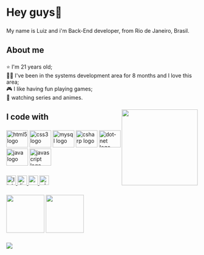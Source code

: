 <h1 align="left">Hey guys👐</h1>

###
<p align="left">My name is Luiz and i'm Back-End developer, from Rio de Janeiro, Brasil.</p>

###
<h2 align="left">About me</h2>

###
<p align="left">⭐ I'm 21 years old;<br>👨‍💻 I've been in the systems development area for 8 months and I love this area; <br>🎮 I like having fun playing games;<br>🎥 watching series and animes.</p>

###
<img align="right" height="200" src="https://i.pinimg.com/originals/4b/15/ad/4b15ad105c802ff515e64914b535ca48.gif"  />

###
<h2 align="left">I code with</h2>

###
<div align="left">
  <img src="https://cdn.jsdelivr.net/gh/devicons/devicon/icons/html5/html5-original.svg" height="45" width="57" alt="html5 logo"  />
  <img src="https://cdn.jsdelivr.net/gh/devicons/devicon/icons/css3/css3-original.svg" height="45" width="57" alt="css3 logo"  />
  <img src="https://cdn.jsdelivr.net/gh/devicons/devicon/icons/mysql/mysql-original.svg" height="45" width="57" alt="mysql logo"  />
  <img src="https://cdn.jsdelivr.net/gh/devicons/devicon/icons/csharp/csharp-original.svg" height="45" width="57" alt="csharp logo"  />
  <img src="https://cdn.jsdelivr.net/gh/devicons/devicon/icons/dot-net/dot-net-original.svg" height="45" width="57" alt="dot-net logo"  />
  <img src="https://cdn.jsdelivr.net/gh/devicons/devicon/icons/java/java-original.svg" height="45" width="57" alt="java logo"  />
  <img src="https://cdn.jsdelivr.net/gh/devicons/devicon/icons/javascript/javascript-original.svg" height="45" width="57" alt="javascript logo"  />
</div>

###
<div align="left">
  <a href="https://www.linkedin.com/in/luiz-matheus-14133a216/" target="_blank">
    <img src="https://img.shields.io/static/v1?message=LinkedIn&logo=linkedin&label=&color=000000&logoColor=white&labelColor=&style=plastic" height="25" alt="linkedin logo"  />
  </a>
  <a href="DarckGhoul #7921" target="_blank">
    <img src="https://img.shields.io/static/v1?message=Discord&logo=discord&label=&color=000000&logoColor=white&labelColor=&style=plastic" height="25" alt="discord logo"  />
  </a>
  <a href="luizmcla@gmail.com" target="_blank">
    <img src="https://img.shields.io/static/v1?message=Gmail&logo=gmail&label=&color=000000&logoColor=white&labelColor=&style=plastic" height="25" alt="gmail logo"  />
  </a>
  <a href="https://api.whatsapp.com/send?phone=5521983574300&text=Ol%C3%A1" target="_blank">
    <img src="https://img.shields.io/static/v1?message=Whatsapp&logo=whatsapp&label=&color=000000&logoColor=white&labelColor=&style=plastic" height="25" alt="whatsapp logo"  />
  </a>
</div>

###
<div align="left">
  <img src="https://github-readme-stats.vercel.app/api?hide_title=false&hide_rank=false&show_icons=true&include_all_commits=true&count_private=true&disable_animations=false&theme=dark&locale=pt-br&hide_border=false&username=Luiz-Matheus21" height="100alt="stats graph"  />
  <img src="https://github-readme-stats.vercel.app/api/top-langs?locale=pt-br&hide_title=false&layout=compact&card_width=320&langs_count=5&theme=dark&hide_border=false&username=Luiz-Matheus21" height="100alt="languages graph"  />
</div>

###
<img align="left" src="https://visitor-badge.laobi.icu/badge?page_id=Luiz-Matheus21.Luiz-Matheus21&left_color=dimgray&right_color=black"  />

###
